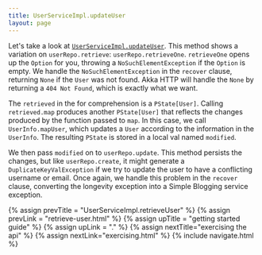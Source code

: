```yaml
---
title: UserServiceImpl.updateUser
layout: page
---
```


Let's take a look at
<a href="#code/src/main/scala/simbl/service/UserServiceImpl.scala"
class="shortcut">`UserServiceImpl.updateUser`</a>. This method shows a
variation on `userRepo.retrieve`:
`userRepo.retrieveOne`. `retrieveOne` opens up the `Option` for you,
throwing a `NoSuchElementException` if the `Option` is empty. We
handle the `NoSuchElementException` in the `recover` clause, returning
`None` if the `User` was not found. Akka HTTP will handle the `None`
by returning a `404 Not Found`, which is exactly what we want.

The `retrieved` in the for comprehension is a `PState[User]`. Calling
`retrieved.map` produces another `PState[User]` that reflects the
changes produced by the function passed to `map`. In this case, we
call `UserInfo.mapUser`, which updates a `User` according to the
information in the `UserInfo`. The resulting `PState` is stored in a
local val named `modified`.

We then pass `modified` on to `userRepo.update`. This method persists
the changes, but like `userRepo.create`, it might generate a
`DuplicateKeyValException` if we try to update the user to have a
conflicting username or email. Once again, we handle this problem in
the `recover` clause, converting the longevity exception into a Simple
Blogging service exception.

{% assign prevTitle = "UserServiceImpl.retrieveUser" %}
{% assign prevLink = "retrieve-user.html" %}
{% assign upTitle = "getting started guide" %}
{% assign upLink = "." %}
{% assign nextTitle="exercising the api" %}
{% assign nextLink="exercising.html" %}
{% include navigate.html %}
